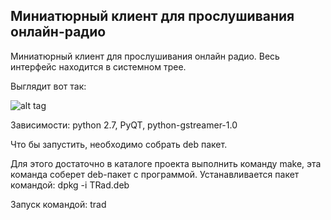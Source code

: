 ## Миниатюрный клиент для прослушивания онлайн-радио 

Миниатюрный клиент для прослушивания онлайн радио. Весь интерфейс находится в системном трее.

Выглядит вот так:

![alt tag](https://pp.vk.me/c638520/v638520865/20aef/KrWoBf_ua88.jpg)


Зависимости: python 2.7, PyQT, python-gstreamer-1.0


Что бы запустить, необходимо собрать deb пакет. 

Для этого достаточно в каталоге проекта выполнить команду make, эта команда соберет deb-пакет с программой.
Устанавливается пакет командой: dpkg -i TRad.deb

Запуск командой: trad
